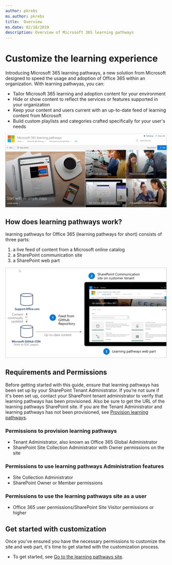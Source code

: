 ```yaml
---
author: pkrebs
ms.author: pkrebs
title:  Overview
ms.date: 02/18/2019
description: Overview of Microsoft 365 learning pathways
---
```


# Customize the learning experience

Introducing Microsoft 365 learning pathways, a new solution from Microsoft designed to speed the usage and adoption of Office 365 within an organization. With learning pathwyas, you can:
- Tailor Microsoft 365 learning and adoption content for your environment 
- Hide or show content to reflect the services or features supported in your organization 
- Keep your content and users current with an up-to-date feed of learning content from Microsoft 
- Build custom playlists and categories crafted specifically for your user's needs

![cg-introducing.png](media/cg-introducing.png)

## How does learning pathways work?

learning pathways for Office 365 (learning pathways for short) consists of three parts: 
1. a live feed of content from a Microsoft online catalog
2. a SharePoint communication site
3. a SharePoint web part 

![cg-howitworks.png](media/cg-howitworks.png)

## Requirements and Permissions

Before getting started with this guide, ensure that learning pathways has been set up by your SharePoint Tenant Administrator. If you’re not sure if it's been set up, contact your SharePoint tenant administrator to verify that learning pathways has been provisioned. Also be sure to get the URL of the learning pathways SharePoint site. If you are the Tenant Administrator and learning pathways has not been provisioned, see [Provision learning pathways](custom_provision.md). 

### Permissions to provision learning pathways

- Tenant Administrator, also known as Office 365 Global Administrator
- SharePoint Site Collection Administrator with Owner permissions on the site

### Permissions to use learning pathways Administration features

- Site Collection Administrator
- SharePoint Owner or Member permissions

### Permissions to use the learning pathways site as a user

- Office 365 user permissions/SharePoint Site Visitor permissions or higher

## Get started with customization
Once you've ensured you have the necessary permissions to customize the site and web part, 
it's time to get started with the customization process. 

- To get started, see [Go to the learning pathways site](custom_goto.md).